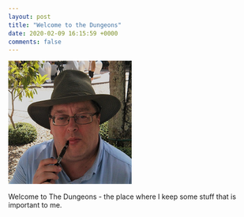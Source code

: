 ```yaml
---
layout: post
title: "Welcome to the Dungeons"
date: 2020-02-09 16:15:59 +0000
comments: false
---
```


![bio-photo.png](/images/bio-photo.png)

Welcome to The Dungeons - the place where I keep some stuff that is important to me.

